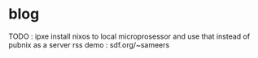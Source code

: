 # blog
TODO :
ipxe install nixos to local microprosessor and use that instead of pubnix as a server
rss
demo : sdf.org/~sameers